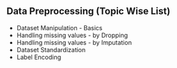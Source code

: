 ## Data Preprocessing (Topic Wise List)

* Dataset Manipulation - Basics
* Handling missing values - by Dropping
* Handling missing values - by Imputation
* Dataset Standardization
* Label Encoding
